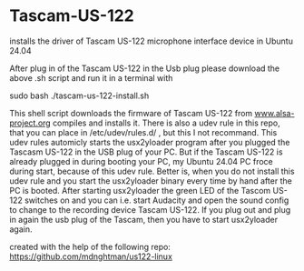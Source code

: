 # Tascam-US-122
installs the driver of Tascam US-122 microphone interface device in Ubuntu 24.04

After plug in of the Tascam US-122 in the Usb plug please download the above .sh script and run it in a terminal with

sudo bash ./tascam-us-122-install.sh

This shell script downloads the firmware of Tascam US-122 from www.alsa-project.org compiles and installs it. There is also a udev rule in this repo, that you can place in /etc/udev/rules.d/ , but this I not recommand. This udev rules automicly starts the usx2yloader program after you plugged the Tascasm US-122 in the USB plug of your PC. But if the Tascam US-122 is already plugged in during booting your PC, my Ubuntu 24.04 PC froce during start, because of this udev rule. Better is, when you do not install this udev rule and you start the usx2yloader binary every time by hand after the PC is booted. After starting usx2yloader the green LED of the Tascom US-122 switches on and you can i.e. start Audacity and open the sound config to change to the recording device Tascam US-122. If you plug out and plug in again the usb plug of the Tascam, then you have to start usx2yloader again.

created with the help of the following repo:
https://github.com/mdnghtman/us122-linux
